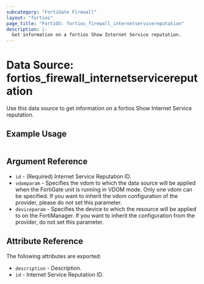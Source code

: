 ```yaml
---
subcategory: "FortiGate Firewall"
layout: "fortios"
page_title: "FortiOS: fortios_firewall_internetservicereputation"
description: |-
  Get information on a fortios Show Internet Service reputation.
---
```


# Data Source: fortios_firewall_internetservicereputation
Use this data source to get information on a fortios Show Internet Service reputation.


## Example Usage

```hcl

```

## Argument Reference

* `id` - (Required) Internet Service Reputation ID.
* `vdomparam` - Specifies the vdom to which the data source will be applied when the FortiGate unit is running in VDOM mode. Only one vdom can be specified. If you want to inherit the vdom configuration of the provider, please do not set this parameter.
* `deviceparam` - Specifies the device to which the resource will be applied to on the FortiManager. If you want to inherit the configuration from the provider, do not set this parameter.

## Attribute Reference

The following attributes are exported:

* `description` - Description.
* `id` - Internet Service Reputation ID.
